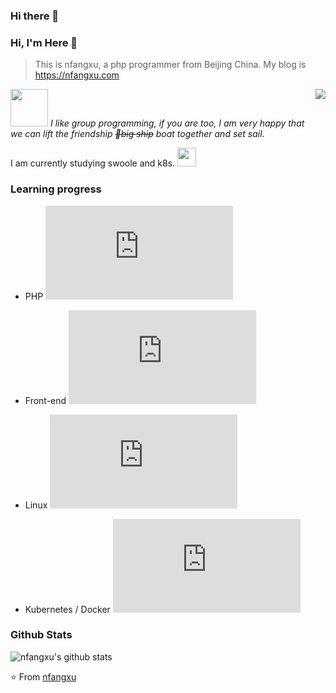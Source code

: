 ### Hi there 👋
### Hi, I'm Here 👋

> This is nfangxu, a php programmer from Beijing China. My blog is <a href="https://nfangxu.com">https://nfangxu.com</a>

<img align='right' src="https://camo.githubusercontent.com/a5c7c7397871b9348b88302ac5cd56ddbf8774b3/68747470733a2f2f63646e2e6a7364656c6976722e6e65742f67682f73792d7265636f7264732f73746174696366696c65406d61737465722f696d616765732f3230323030372f6875616a692e676966">

<img src="https://media.giphy.com/media/LnQjpWaON8nhr21vNW/giphy.gif" width="60"> <em>I like group programming, if you are too, I am very happy that we can lift the friendship <del>🚢big ship</del> boat together and set sail.</em>

I am currently studying swoole and k8s. <img src="https://media.giphy.com/media/WUlplcMpOCEmTGBtBW/giphy.gif" width="30">

### Learning progress

- PHP ![PHP learning progress](http://www.yarntomato.com/percentbarmaker/button.php?barPosition=51&leftFill=%2300FFFF "PHP learning progress")

- Front-end ![Front-end learning progress](http://www.yarntomato.com/percentbarmaker/button.php?barPosition=11&leftFill=%2300FFFF "Front-end learning progress")

- Linux ![Linux learning progress](http://www.yarntomato.com/percentbarmaker/button.php?barPosition=10&leftFill=%2300FFFF "Linux learning progress")

- Kubernetes / Docker ![kubernetes learning progress](http://www.yarntomato.com/percentbarmaker/button.php?barPosition=5&leftFill=%2300FFFF "kubernetes learning progress")

### Github Stats

![nfangxu's github stats](https://github-readme-stats.vercel.app/api?username=nfangxu&show_icons=true&line_height=30)

⭐️ From [nfangxu](https://github.com/nfangxu)
